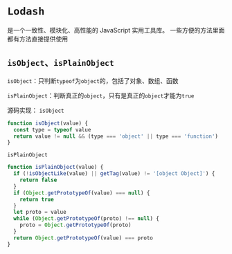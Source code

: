 # `Lodash` 
是一个一致性、模块化、高性能的 JavaScript 实用工具库。
一些方便的方法里面都有方法直接提供使用



## `isObject`、`isPlainObject`

`isObject`：只判断`typeof`为`object`的，包括了对象、数组、函数

`isPlainObject`：判断真正的`object`，只有是真正的`object`才能为`true`

源码实现：
`isObject`
```js
function isObject(value) {
  const type = typeof value
  return value != null && (type === 'object' || type === 'function')
}
```

`isPlainObject`
```js
function isPlainObject(value) {
  if (!isObjectLike(value) || getTag(value) != '[object Object]') {
    return false
  }
  if (Object.getPrototypeOf(value) === null) {
    return true
  }
  let proto = value
  while (Object.getPrototypeOf(proto) !== null) {
    proto = Object.getPrototypeOf(proto)
  }
  return Object.getPrototypeOf(value) === proto
}
```